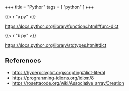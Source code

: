 +++
title = "Python"
tags = [ "python" ]
+++

{{< r "a.py" >}}

<https://docs.python.org/library/functions.html#func-dict>

{{< r "b.py" >}}

<https://docs.python.org/library/stdtypes.html#dict>

## References

- <https://hyperpolyglot.org/scripting#dict-literal>
- <https://programming-idioms.org/idiom/8>
- <https://rosettacode.org/wiki/Associative_array/Creation>
